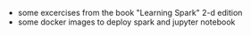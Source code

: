  - some excercises from the book "Learning Spark" 2-d edition
 - some docker images to deploy spark and jupyter notebook
